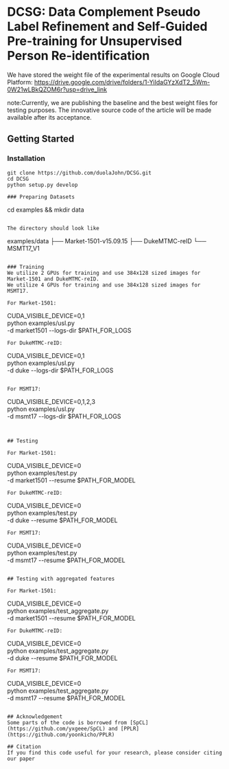 # DCSG: Data Complement Pseudo Label Refinement and Self-Guided Pre-training for Unsupervised Person Re-identification

We have stored the weight file of the experimental results on Google Cloud Platform:
https://drive.google.com/drive/folders/1-YiIdaGYzXdT2_5Wm-0W21wLBkQZOM6r?usp=drive_link

note:Currently, we are publishing the baseline and the best weight files for testing purposes. The innovative source code of the article will be made available after its acceptance.

## Getting Started
### Installation
```shell
git clone https://github.com/duolaJohn/DCSG.git
cd DCSG
python setup.py develop

### Preparing Datasets
```
cd examples && mkdir data
```

The directory should look like
```
examples/data
├── Market-1501-v15.09.15
├── DukeMTMC-reID
└── MSMT17_V1
```

### Training
We utilize 2 GPUs for training and use 384x128 sized images for Market-1501 and DukeMTMC-reID.
We utilize 4 GPUs for training and use 384x128 sized images for MSMT17.

For Market-1501:
```
CUDA_VISIBLE_DEVICE=0,1 \
python examples/usl.py \
-d market1501 --logs-dir $PATH_FOR_LOGS
```
For DukeMTMC-reID:
```
CUDA_VISIBLE_DEVICE=0,1 \
python examples/usl.py \
-d duke --logs-dir $PATH_FOR_LOGS
```

For MSMT17:
```
CUDA_VISIBLE_DEVICE=0,1,2,3 \
python examples/usl.py \
-d msmt17 --logs-dir $PATH_FOR_LOGS
```


## Testing 

For Market-1501:
```
CUDA_VISIBLE_DEVICE=0\
python examples/test.py \
-d market1501 --resume $PATH_FOR_MODEL
```
For DukeMTMC-reID:
```
CUDA_VISIBLE_DEVICE=0\
python examples/test.py \
-d duke --resume $PATH_FOR_MODEL
```
For MSMT17:
```
CUDA_VISIBLE_DEVICE=0\
python examples/test.py \
-d msmt17 --resume $PATH_FOR_MODEL
```

## Testing with aggregated features

For Market-1501:
```
CUDA_VISIBLE_DEVICE=0\
python examples/test_aggregate.py \
-d market1501 --resume $PATH_FOR_MODEL
```
For DukeMTMC-reID:
```
CUDA_VISIBLE_DEVICE=0\
python examples/test_aggregate.py \
-d duke --resume $PATH_FOR_MODEL
```
For MSMT17:
```
CUDA_VISIBLE_DEVICE=0\
python examples/test_aggregate.py \
-d msmt17 --resume $PATH_FOR_MODEL
```

## Acknowledgement
Some parts of the code is borrowed from [SpCL](https://github.com/yxgeee/SpCL) and [PPLR](https://github.com/yoonkicho/PPLR)

## Citation
If you find this code useful for your research, please consider citing our paper
